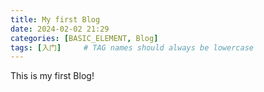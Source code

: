 ```yaml
---
title: My first Blog
date: 2024-02-02 21:29 
categories: [BASIC_ELEMENT, Blog]
tags: [入门]     # TAG names should always be lowercase
---
```


This is my first Blog!